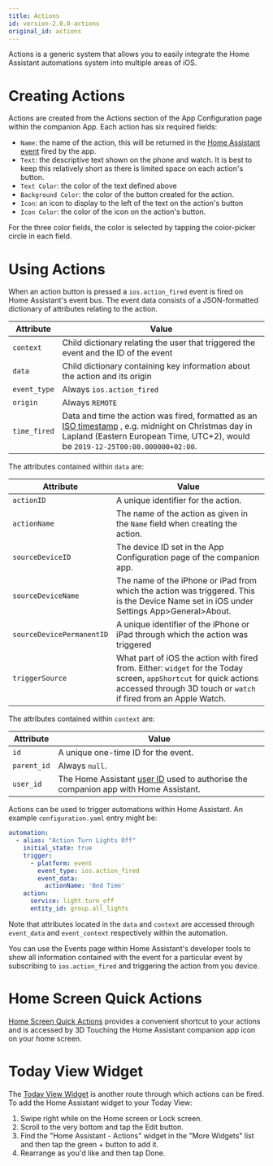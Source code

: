 ```yaml
---
title: Actions
id: version-2.0.0-actions
original_id: actions
---
```


Actions is a generic system that allows you to easily integrate the Home Assistant automations system into multiple areas of iOS.

# Creating Actions

Actions are created from the Actions section of the App Configuration page within the companion App. Each action has six required fields:

* `Name`: the name of the action, this will be returned in the [Home Assistant event](https://www.home-assistant.io/docs/configuration/events/) fired by the app.
* `Text`: the descriptive text shown on the phone and watch. It is best to keep this relatively short as there is limited space on each action's button.
* `Text Color`: the color of the text defined above
* `Background Color`: the color of the button created for the action.
* `Icon`: an icon to display to the left of the text on the action's button 
* `Icon Color`: the color of the icon on the action's button.

For the three color fields, the color is selected by tapping the color-picker circle in each field.

# Using Actions

When an action button is pressed a `ios.action_fired` event is fired on Home Assistant's event bus. The event data consists of a JSON-formatted dictionary of attributes relating to the action.

| Attribute    | Value                                                                                                                                                                                                                             |
| ------------ | --------------------------------------------------------------------------------------------------------------------------------------------------------------------------------------------------------------------------------- |
| `context`    | Child dictionary relating the user that triggered the event and the ID of the event                                                                                                                                               |
| `data`       | Child dictionary containing key information about the action and its origin                                                                                                                                                       |
| `event_type` | Always `ios.action_fired`                                                                                                                                                                                                         |
| `origin`     | Always `REMOTE`                                                                                                                                                                                                                   |
| `time_fired` | Data and time the action was fired, formatted as an [ISO timestamp](https://en.wikipedia.org/wiki/ISO_8601) , e.g. midnight on Christmas day in Lapland (Eastern European Time, UTC+2), would be `2019-12-25T00:00.000000+02:00`. |

The attributes contained within `data` are:

| Attribute                 | Value                                                                                                                                                                                  |
| ------------------------- | -------------------------------------------------------------------------------------------------------------------------------------------------------------------------------------- |
| `actionID`                | A unique identifier for the action.                                                                                                                                                    |
| `actionName`              | The name of the action as given in the `Name` field when creating the action.                                                                                                          |
| `sourceDeviceID`          | The device ID set in the App Configuration page of the companion app.                                                                                                                  |
| `sourceDeviceName`        | The name of the iPhone or iPad from which the action was triggered. This is the Device Name set in iOS under Settings App>General>About.                                               |
| `sourceDevicePermanentID` | A unique identifier of the iPhone or iPad through which the action was triggered                                                                                                       |
| `triggerSource`           | What part of iOS the action with fired from. Either: `widget` for the Today screen, `appShortcut` for quick actions accessed through 3D touch or `watch` if fired from an Apple Watch. |

The attributes contained within `context` are:

| Attribute   | Value                                                                                                                                                   |
| ----------- | ------------------------------------------------------------------------------------------------------------------------------------------------------- |
| `id`        | A unique one-time ID for the event.                                                                                                                     |
| `parent_id` | Always `null`.                                                                                                                                          |
| `user_id`   | The Home Assistant [user ID](https://www.home-assistant.io/docs/authentication/#user-accounts) used to authorise the companion app with Home Assistant. |

Actions can be used to trigger automations within Home Assistant. An example `configuration.yaml` entry might be:

```yaml
automation:
  - alias: "Action Turn Lights Off"
    initial_state: true
    trigger:
      - platform: event
        event_type: ios.action_fired
        event_data:
          actionName: 'Bed Time'
    action:
      service: light.turn_off
      entity_id: group.all_lights
```

Note that attributes located in the `data` and `context` are accessed through `event_data` and `event_context` respectively within the automation.

You can use the Events page within Home Assistant's developer tools to show all information contained with the event for a particular event by subscribing to `ios.action_fired` and triggering the action from you device.

# Home Screen Quick Actions

[Home Screen Quick Actions](https://support.apple.com/guide/iphone/keep-apps-handy-iph414564dba/ios#iph1ffcbd691) provides a convenient shortcut to your actions and is accessed by 3D Touching the Home Assistant companion app icon on your home screen.

# Today View Widget

The [Today View Widget](https://support.apple.com/en-gb/HT207122) is another route through which actions can be fired. To add the Home Assistant widget to your Today View:

1. Swipe right while on the Home screen or Lock screen.
2. Scroll to the very bottom and tap the Edit button.
3. Find the "Home Assistant - Actions" widget in the "More Widgets" list and then tap the green + button to add it.
4. Rearrange as you'd like and then tap Done.